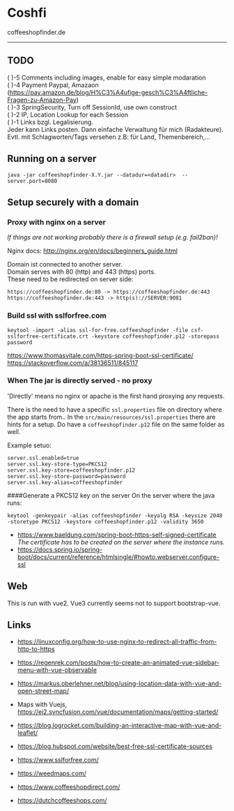 # Coshfi

coffeeshopfinder.de

----

## TODO
( )-5 Comments including images, enable for easy simple modaration  
( )-4 Payment Paypal, Amazaon (https://pay.amazon.de/blog/H%C3%A4ufige-gesch%C3%A4ftliche-Fragen-zu-Amazon-Pay)  
( )-3 SpringSecurity, Turn off SessionId, use own construct  
( )-2 IP, Location Lookup for each Session  
( )-1 Links bzgl. Legalisierung.  
Jeder kann Links posten. Dann einfache Verwaltung für mich (Radakteure).
Evtl. mit Schlagworten/Tags versehen z.B: für Land, Themenbereich,...

## Running on a server

    java -jar coffeeshopfinder-X.Y.jar --datadur=<datadir>  --server.port=8080 

## Setup securely with a domain

### Proxy with nginx on a server
_If things are not working probably there is a firewall setup (e.g. fail2ban)!_

Nginx docs: http://nginx.org/en/docs/beginners_guide.html


Domain ist connected to another server.  
Domain serves with 80 (http) and 443 (https) ports.  
These need to be redirected on server side:

    https://coffeeshopfinder.de:80 -> https://coffeeshopfinder.de:443 
    https://coffeeshopfinder.de:443 -> http(s)://SERVER:9081

### Build ssl with sslforfree.com 

    keytool -import -alias ssl-for-free.coffeeshopfinder -file csf-sslforfree-certificate.crt -keystore coffeeshopfinder.p12 -storepass password

https://www.thomasvitale.com/https-spring-boot-ssl-certificate/    
https://stackoverflow.com/a/38136511/845117  


### When The jar is directly served - no proxy

'Directly' means no nginx or apache is the first hand proxying any requests.

There is the need to have a specific `ssl.properties` file on directory where the app starts from..
In the `src/main/resources/ssl.properties` there are hints for a setup.
Do have a `coffeeshopfinder.p12` file on the same folder as well.

Example setuo:

    server.ssl.enabled=true
    server.ssl.key-store-type=PKCS12
    server.ssl.key-store=coffeeshopfinder.p12
    server.ssl.key-store-password=password
    server.ssl.key-alias=coffeeshopfinder

####Generate a PKCS12 key on the server
On the server where the java runs:

    keytool -genkeypair -alias coffeeshopfinder -keyalg RSA -keysize 2048 -storetype PKCS12 -keystore coffeeshopfinder.p12 -validity 3650

* https://www.baeldung.com/spring-boot-https-self-signed-certificate  
  _The certificate has to be created on the server where the instance runs._
*  https://docs.spring.io/spring-boot/docs/current/reference/htmlsingle/#howto.webserver.configure-ssl

## Web
This is run with vue2. Vue3 currently seems not to support bootstrap-vue.

## Links

- https://linuxconfig.org/how-to-use-nginx-to-redirect-all-traffic-from-http-to-https
- https://regenrek.com/posts/how-to-create-an-animated-vue-sidebar-menu-with-vue-observable
- https://markus.oberlehner.net/blog/using-location-data-with-vue-and-open-street-map/
- Maps with Vuejs, https://ej2.syncfusion.com/vue/documentation/maps/getting-started/
- https://blog.logrocket.com/building-an-interactive-map-with-vue-and-leaflet/
- https://blog.hubspot.com/website/best-free-ssl-certificate-sources
- https://www.sslforfree.com/

- https://weedmaps.com/
- https://www.coffeeshopdirect.com/
- https://dutchcoffeeshops.com/
